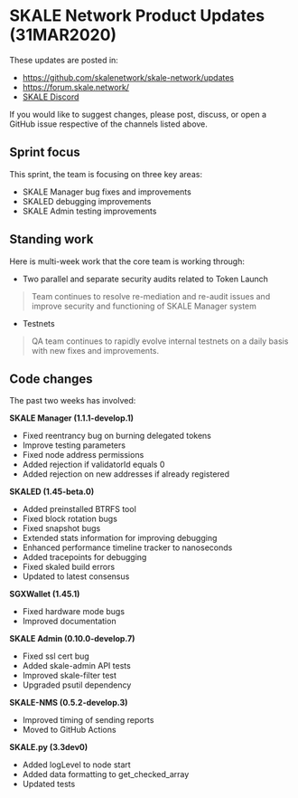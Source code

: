 # SKALE Network Product Updates (31MAR2020)

These updates are posted in: 

-   <https://github.com/skalenetwork/skale-network/updates>
-   <https://forum.skale.network/>
-   [SKALE Discord](https://discord.gg/vvUtWJB)

If you would like to suggest changes, please post, discuss, or open a GitHub issue respective of the channels listed above.

## Sprint focus

This sprint, the team is focusing on three key areas:

-   SKALE Manager bug fixes and improvements
-   SKALED debugging improvements
-   SKALE Admin testing improvements

## Standing work

Here is multi-week work that the core team is working through:

-   Two parallel and separate security audits related to Token Launch

> Team continues to resolve re-mediation and re-audit issues and improve security and functioning of SKALE Manager system

-   Testnets

> QA team continues to rapidly evolve internal testnets on a daily basis with new fixes and improvements. 

## Code changes

The past two weeks has involved:

**SKALE Manager (1.1.1-develop.1)**

-   Fixed reentrancy bug on burning delegated tokens
-   Improve testing parameters
-   Fixed node address permissions
-   Added rejection if validatorId equals 0
-   Added rejection on new addresses if already registered

**SKALED (1.45-beta.0)**

-   Added preinstalled BTRFS tool
-   Fixed block rotation bugs
-   Fixed snapshot bugs
-   Extended stats information for improving debugging
-   Enhanced performance timeline tracker to nanoseconds
-   Added tracepoints for debugging
-   Fixed skaled build errors
-   Updated to latest consensus

**SGXWallet (1.45.1)**

-   Fixed hardware mode bugs
-   Improved documentation

**SKALE Admin (0.10.0-develop.7)**

-   Fixed ssl cert bug
-   Added skale-admin API tests
-   Improved skale-filter test
-   Upgraded psutil dependency

**SKALE-NMS (0.5.2-develop.3)**

-   Improved timing of sending reports
-   Moved to GitHub Actions

**SKALE.py (3.3dev0)**

-   Added logLevel to node start
-   Added data formatting to get_checked_array
-   Updated tests
